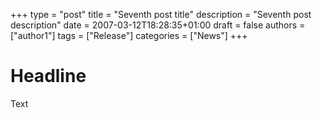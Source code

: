 +++
type = "post"
title = "Seventh post title"
description = "Seventh post description"
date = 2007-03-12T18:28:35+01:00
draft = false
authors = ["author1"]
tags = ["Release"]
categories = ["News"]
+++

# Headline
Text
